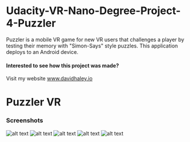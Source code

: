 # Udacity-VR-Nano-Degree-Project-4-Puzzler
Puzzler is a mobile VR game for new VR users that challenges a player by testing their memory with "Simon-Says" style puzzles. This application deploys to an Android device.

#### Interested to see how this project was made?

Visit my website www.davidhaley.io

# Puzzler VR

### Screenshots

![alt text](https://cloud.githubusercontent.com/assets/11729897/22602661/5cd163d6-ea01-11e6-8f0f-a220b15ab342.png)
![alt text](https://cloud.githubusercontent.com/assets/11729897/22602649/52d7e472-ea01-11e6-89d8-ecc0d1df0c87.png)
![alt text](https://cloud.githubusercontent.com/assets/11729897/22602663/5e4758ec-ea01-11e6-923f-e1eedd1ab122.png)
![alt text](https://cloud.githubusercontent.com/assets/11729897/22602665/5f7a1498-ea01-11e6-8a8c-b062c87133f5.png)
![alt text](https://cloud.githubusercontent.com/assets/11729897/22602666/608d18da-ea01-11e6-9914-1797d1344a01.png)

